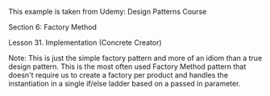 This example is taken from Udemy: Design Patterns Course

Section 6: Factory Method

Lesson 31. Implementation (Concrete Creator)

Note: This is just the simple factory pattern and more of an idiom than a true design pattern. This is the most often used Factory Method pattern
that doesn't require us to
create a factory
per product and handles the instantiation in
a single if/else ladder based on a passed in parameter. 